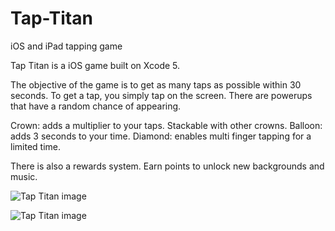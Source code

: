 # Tap-Titan
iOS and iPad tapping game

Tap Titan is a iOS game built on Xcode 5.

The objective of the game is to get as many taps as possible within 30 seconds. To get a tap, you simply tap on the screen. There are powerups that have a random chance of appearing. 

Crown: adds a multiplier to your taps. Stackable with other crowns.
Balloon: adds 3 seconds to your time.
Diamond: enables multi finger tapping for a limited time.

There is also a rewards system. Earn points to unlock new backgrounds and music.

![Tap Titan image](https://imgur.com/Tm7trpy)

![Tap Titan image](https://imgur.com/GyzrBwI)
